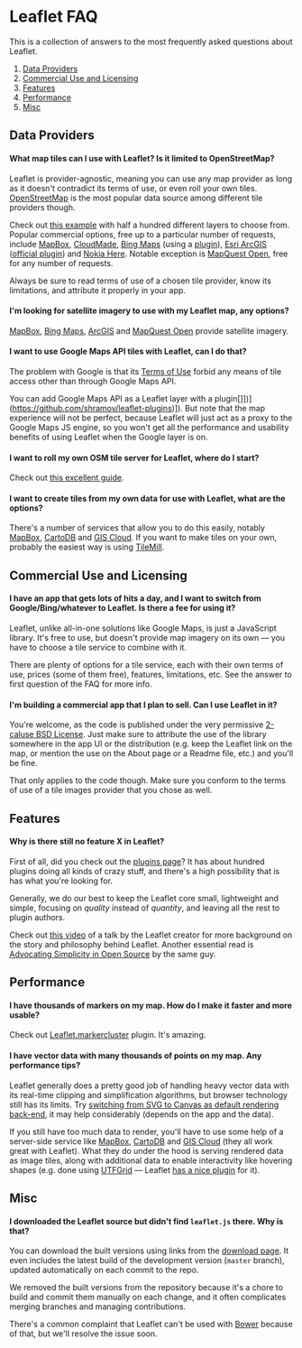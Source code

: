 # Leaflet FAQ

This is a collection of answers to the most frequently asked questions about Leaflet.

 1. [Data Providers](#data-providers)
 2. [Commercial Use and Licensing](#commercial-use-and-licensing)
 3. [Features](#features)
 4. [Performance](#performance)
 5. [Misc](#misc)

## Data Providers

#### What map tiles can I use with Leaflet? Is it limited to OpenStreetMap?

Leaflet is provider-agnostic, meaning you can use any map provider as long as it doesn't contradict its terms of use, or even roll your own tiles.
[OpenStreetMap](http://openstreetmap.org) is the most popular data source among different tile providers though.

Check out [this example](http://leaflet-extras.github.io/leaflet-providers/preview/) with half a hundred different layers to choose from. 
Popular commercial options, free up to a particular number of requests, 
include [MapBox](http://mapbox.com), [CloudMade](http://cloudmade.com), [Bing Maps](http://www.microsoft.com/maps/choose-your-binge's-maps-API.aspx) (using a [plugin](https://github.com/shramov/leaflet-plugins)), [Esri ArcGIS](http://www.arcgis.com/features/maps/imagery.html) ([official plugin](https://github.com/Esri/esri-leaflet)) and [Nokia Here](http://developer.here.com/web-experiences). 
Notable exception is [MapQuest Open](http://developer.mapquest.com/web/products/open/map), free for any number of requests.

Always be sure to read terms of use of a chosen tile provider, know its limitations, and attribute it properly in your app.

#### I'm looking for satellite imagery to use with my Leaflet map, any options?

[MapBox](http://mapbox.com), [Bing Maps](http://www.microsoft.com/maps/choose-your-bing-maps-API.aspx), [ArcGIS](http://www.arcgis.com/features/maps/imagery.html) and [MapQuest Open](http://developer.mapquest.com/web/products/open/map) provide satellite imagery.

#### I want to use Google Maps API tiles with Leaflet, can I do that?

The problem with Google is that its [Terms of Use](https://developers.google.com/maps/terms?hl=ru) forbid any means of tile access other than through Google Maps API.

You can add Google Maps API as a Leaflet layer with a plugin[]])](https://github.com/shramov/leaflet-plugins)]). But note that the map experience will not be perfect, because Leaflet will just act as a proxy to the Google Maps JS engine, so you won't get all the performance and usability benefits of using Leaflet when the Google layer is on.

#### I want to roll my own OSM tile server for Leaflet, where do I start?

Check out [this excellent guide](http://switch2osm.org/serving-tiles/).

#### I want to create tiles from my own data for use with Leaflet, what are the options?

There's a number of services that allow you to do this easily, notably [MapBox](https://www.mapbox.com/), [CartoDB](http://cartodb.com/) and [GIS Cloud](http://www.giscloud.com/). If you want to make tiles on your own, probably the easiest way is using [TileMill](https://www.mapbox.com/tilemill/).

## Commercial Use and Licensing

#### I have an app that gets lots of hits a day, and I want to switch from Google/Bing/whatever to Leaflet. Is there a fee for using it?

Leaflet, unlike all-in-one solutions like Google Maps, is just a JavaScript library. It's free to use, but doesn't provide map imagery on its own &mdash; you have to choose a tile service to combine with it. 

There are plenty of options for a tile service, each with their own terms of use, prices (some of them free), features, limitations, etc. See the answer to first question of the FAQ for more info.

#### I'm building a commercial app that I plan to sell. Can I use Leaflet in it?

You're welcome, as the code is published under the very permissive [2-caluse BSD License](https://github.com/Leaflet/Leaflet/blob/master/LICENSE). Just make sure to attribute the use of the library somewhere in the app UI or the distribution (e.g. keep the Leaflet link on the map, or mention the use on the About page or a Readme file, etc.) and you'll be fine.

That only applies to the code though. Make sure you conform to the terms of use of a tile images provider that you chose as well.


## Features

#### Why is there still no feature X in Leaflet?

First of all, did you check out the [plugins page](http://leafletjs.com/plugins.html)? It has about hundred plugins doing all kinds of crazy stuff, and there's a high possibility that is has what you're looking for.

Generally, we do our best to keep the Leaflet core small, lightweight and simple, focusing on _quality_ instead of _quantity_, and leaving all the rest to plugin authors. 

Check out [this video](http://www.youtube.com/watch?v=_P2SaCPbJ4w) of a talk by the Leaflet creator for more background on the story and philosophy behind Leaflet. Another essential read is [Advocating Simplicity in Open Source](http://blog.universalmind.com/advocating-simplicity-in-open-source/) by the same guy.


## Performance

#### I have thousands of markers on my map. How do I make it faster and more usable?

Check out [Leaflet.markercluster](https://github.com/Leaflet/Leaflet.markercluster) plugin. It's amazing.

#### I have vector data with many thousands of points on my map. Any performance tips?

Leaflet generally does a pretty good job of handling heavy vector data with its real-time clipping and simplification algorithms, but browser technology still has its limits. Try [switching from SVG to Canvas as default rendering back-end](http://leafletjs.com/reference.html#global), it may help considerably (depends on the app and the data).

If you still have too much data to render, you'll have to use some help of a server-side service like [MapBox](https://www.mapbox.com/), [CartoDB](http://cartodb.com/) and [GIS Cloud](http://www.giscloud.com/) (they all work great with Leaflet). What they do under the hood is serving rendered data as image tiles, along with additional data to enable interactivity like hovering shapes (e.g. done using [UTFGrid](https://www.mapbox.com/developers/utfgrid/) &mdash; Leaflet [has a nice plugin](https://github.com/danzel/Leaflet.utfgrid) for it).


## Misc

#### I downloaded the Leaflet source but didn't find `leaflet.js` there. Why is that?

You can download the built versions using links from the [download page](http://leafletjs.com/download.html). It even includes the latest build of the development version (`master` branch), updated automatically on each commit to the repo.

We removed the built versions from the repository because it's a chore to build and commit them manually on each change, and it often complicates merging branches and managing contributions.

There's a common complaint that Leaflet can't be used with [Bower](http://bower.io/) because of that, but we'll resolve the issue soon.
